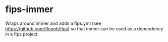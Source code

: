 fips-immer
========

Wraps around immer and adds a fips.yml (see https://github.com/floooh/fips) so that immer can be used as a dependency in a fips project.
